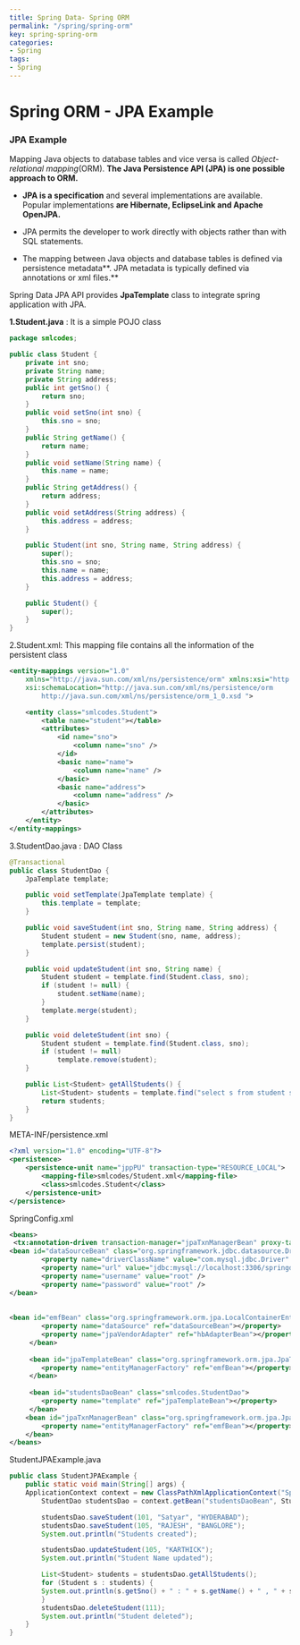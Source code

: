 ```yaml
---
title: Spring Data- Spring ORM
permalink: "/spring/spring-orm"
key: spring-spring-orm
categories:
- Spring
tags:
- Spring
---
```


Spring ORM - JPA Example
=============

### JPA Example

Mapping Java objects to database tables and vice versa is
called *Object-relational mapping*(ORM). **The Java Persistence API (JPA) is one
possible approach to ORM.**

-   **JPA is a specification** and several implementations are available.
    Popular implementations **are Hibernate, EclipseLink and Apache OpenJPA.**

-   JPA permits the developer to work directly with objects rather than with SQL
    statements.

-   The mapping between Java objects and database tables is defined via
    persistence metadata**. JPA metadata is typically defined via annotations or
    xml files.**

Spring Data JPA API provides **JpaTemplate** class to integrate spring
application with JPA.



**1.Student.java** : It is a simple POJO class
```java
package smlcodes;

public class Student {
	private int sno;
	private String name;
	private String address;
	public int getSno() {
		return sno;
	}
	public void setSno(int sno) {
		this.sno = sno;
	}
	public String getName() {
		return name;
	}
	public void setName(String name) {
		this.name = name;
	}
	public String getAddress() {
		return address;
	}
	public void setAddress(String address) {
		this.address = address;
	}

	public Student(int sno, String name, String address) {
		super();
		this.sno = sno;
		this.name = name;
		this.address = address;
	}

	public Student() {
		super();
	}
}
```


2.Student.xml: This mapping file contains all the information of the persistent class
```xml
<entity-mappings version="1.0"
	xmlns="http://java.sun.com/xml/ns/persistence/orm" xmlns:xsi="http://www.w3.org/2001/XMLSchema-instance"
	xsi:schemaLocation="http://java.sun.com/xml/ns/persistence/orm 
		http://java.sun.com/xml/ns/persistence/orm_1_0.xsd ">

	<entity class="smlcodes.Student">
		<table name="student"></table>
		<attributes>
			<id name="sno">
				<column name="sno" />
			</id>
			<basic name="name">
				<column name="name" />
			</basic>
			<basic name="address">
				<column name="address" />
			</basic>
		</attributes>
	</entity>
</entity-mappings>
```



3.StudentDao.java :  DAO Class
```java
@Transactional
public class StudentDao {
	JpaTemplate template;

	public void setTemplate(JpaTemplate template) {
		this.template = template;
	}

	public void saveStudent(int sno, String name, String address) {
		Student student = new Student(sno, name, address);
		template.persist(student);
	}

	public void updateStudent(int sno, String name) {
		Student student = template.find(Student.class, sno);
		if (student != null) {
			student.setName(name);
		}
		template.merge(student);
	}

	public void deleteStudent(int sno) {
		Student student = template.find(Student.class, sno);
		if (student != null)
			template.remove(student);
	}

	public List<Student> getAllStudents() {
		List<Student> students = template.find("select s from student s");
		return students;
	}
}
```

META-INF/persistence.xml
```xml
<?xml version="1.0" encoding="UTF-8"?>
<persistence>
	<persistence-unit name="jppPU" transaction-type="RESOURCE_LOCAL">
		<mapping-file>smlcodes/Student.xml</mapping-file>
		<class>smlcodes.Student</class>
	</persistence-unit>
</persistence>
```


SpringConfig.xml
```xml
<beans>	
 <tx:annotation-driven transaction-manager="jpaTxnManagerBean" proxy-target-class="true"/>	
<bean id="dataSourceBean" class="org.springframework.jdbc.datasource.DriverManagerDataSource">
		<property name="driverClassName" value="com.mysql.jdbc.Driver" />
		<property name="url" value="jdbc:mysql://localhost:3306/springdb" />
		<property name="username" value="root" />
		<property name="password" value="root" />
</bean>
 
	
<bean id="emfBean" class="org.springframework.orm.jpa.LocalContainerEntityManagerFactoryBean">
	 	<property name="dataSource" ref="dataSourceBean"></property>
	 	<property name="jpaVendorAdapter" ref="hbAdapterBean"></property>
	 </bean>
	 
	 <bean id="jpaTemplateBean" class="org.springframework.orm.jpa.JpaTemplate">
 	 	<property name="entityManagerFactory" ref="emfBean"></property>
 	 </bean>
 	 
 	 <bean id="studentsDaoBean" class="smlcodes.StudentDao">
 	 	<property name="template" ref="jpaTemplateBean"></property>
 	 </bean>
 	<bean id="jpaTxnManagerBean" class="org.springframework.orm.jpa.JpaTransactionManager">
		<property name="entityManagerFactory" ref="emfBean"></property>
	</bean> 	 	
</beans>
```



StudentJPAExample.java
```java
public class StudentJPAExample {
	public static void main(String[] args) {
	ApplicationContext context = new ClassPathXmlApplicationContext("SpringConfig.xml");
		StudentDao studentsDao = context.getBean("studentsDaoBean", StudentDao.class);

		studentsDao.saveStudent(101, "Satyar", "HYDERABAD");
		studentsDao.saveStudent(105, "RAJESH", "BANGLORE");
		System.out.println("Students created");

		studentsDao.updateStudent(105, "KARTHICK");
		System.out.println("Student Name updated");

		List<Student> students = studentsDao.getAllStudents();
		for (Student s : students) {
		System.out.println(s.getSno() + " : " + s.getName() + " , " + s.getAddress());
		}
		studentsDao.deleteStudent(111);
		System.out.println("Student deleted");
	}
}
```

